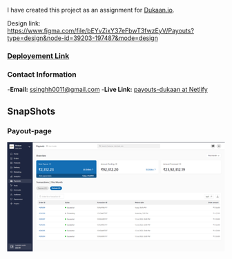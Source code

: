 
I have created this project as an assignment for [Dukaan.io](https://dukaan.io/).

Design link: https://www.figma.com/file/bEYvZixY37eFbwT3fwzEyV/Payouts?type=design&node-id=39203-197487&mode=design

### [Deployement Link](https://main--inspiring-pithivier-0f4619.netlify.app)

### Contact Information

-**Email:** ssinghh0011@gmail.com
-**Live Link:** [payouts-dukaan at Netlify](https://main--inspiring-pithivier-0f4619.netlify.app)


## SnapShots

### Payout-page

![Screenshot (1500)](https://github.com/Shivamsinghbarman/Dukaan-Payouts/blob/main/public/dash_og.png)
